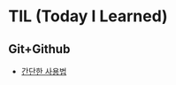 # TIL (Today I Learned)

## Git+Github
* [간단한 사용법](https://github.com/iRRPL-AR/TIL/blob/master/Git+Github/How_to_Use.md)
